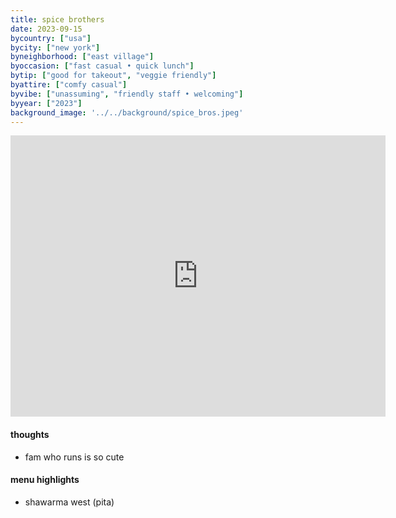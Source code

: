 ```yaml
---
title: spice brothers
date: 2023-09-15
bycountry: ["usa"]
bycity: ["new york"]
byneighborhood: ["east village"]
byoccasion: ["fast casual • quick lunch"]
bytip: ["good for takeout", "veggie friendly"]
byattire: ["comfy casual"]
byvibe: ["unassuming", "friendly staff • welcoming"]
byyear: ["2023"]
background_image: '../../background/spice_bros.jpeg'
---
```


<iframe src="https://www.google.com/maps/embed?pb=!1m18!1m12!1m3!1d3023.5897734350006!2d-73.98680748810413!3d40.72704637127212!2m3!1f0!2f0!3f0!3m2!1i1024!2i768!4f13.1!3m3!1m2!1s0x89c25bb2674dedcb%3A0xa2a39dc042aa1fda!2sSpice%20Brothers!5e0!3m2!1sen!2sus!4v1706666773191!5m2!1sen!2sus" width="600" height="450" style="border:0;" allowfullscreen="" loading="lazy" referrerpolicy="no-referrer-when-downgrade"></iframe>

#### thoughts
* fam who runs is so cute

#### menu highlights
* shawarma west (pita)